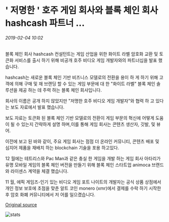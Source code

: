 # ' 저명한 ' 호주 게임 회사와 블록 체인 회사 hashcash 파트너 ...

###### 2019-02-04 10:02

블록 체인 회사 hashcash 컨설턴트는 게임 산업을 위한 화이트 라벨 암호화 교환 및 토큰화 서비스를 출시 하기 위해 비공개 호주 비디오 게임 개발자와의 파트너십을 발표 했습니다.

hashcash는 새로운 블록 체인 기반 비즈니스 모델로의 전환을 용이 하 게 하기 위해 고객에 의해 구매 및 재 브랜딩 할 수 있는 게임 부문에 대 한 "화이트 라벨" 블록 체인 솔루션을 제공 하는 데 주력 하는 블록 체인 회사입니다.

회사의 이름은 공개 하지 않았지만 "저명한 호주 비디오 게임 개발자"와 협력 하 고 있다는 보도 자료에서 발표 했습니다.

보도 자료는 토큰화 된 블록 체인 기반 모델로의 전환이 게임 부문의 혁신에 어떻게 도움이 될 수 있는지 간략하게 설명 하며,이를 통해 게임 회사는 콘텐츠 생산자, 깃발, 및 뷰어.

이전에 보고 된 바와 같이, 주요 게임 회사는 점점 더 온라인 커뮤니티, 콘텐츠 배포 및 심지어 제품을 재배치 하는 blockchain 기술을 포용 하고있다.

12 월에는 테트리스와 Pac Man과 같은 충실 한 게임을 개발 하는 게임 회사 아타리가 유명 모바일 게임의 블록 체인 버전을 만들기 위해 블록 체인 스타트업 animoca 브랜드와 라이센스 계약을 체결 했습니다.

11 월, 에픽 게임즈-인기 있는 비디오 게임 포트 나이트의 개발자는 공식 상품 상점에서 개인 정보 보호에 초점을 맞춘 알트 코인 monero (xmr)에서 결제를 수락 하기 시작한 후 암호 화폐 커뮤니티에서 저 어를 일으켰습니다.

[Original source](https://cointelegraph.com/news/blockchain-firm-hashcash-partners-with-prominent-australian-gaming-company)

![stats](https://c.statcounter.com/11760860/0/a89fa40b/1/ "stats")